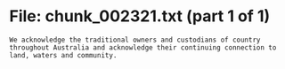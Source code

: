 ﻿# File: chunk_002321.txt (part 1 of 1)
```
We acknowledge the traditional owners and custodians of country throughout Australia and acknowledge their continuing connection to land, waters and community.
```

